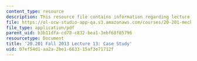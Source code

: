 ```yaml
---
content_type: resource
description: This resource file contains information regarding lecture 13.
file: https://ol-ocw-studio-app-qa.s3.amazonaws.com/courses/20-201-mechanisms-of-drug-actions-fall-2013/07ef54d1aa2a2be1663315af3e71712f_MIT20_201F13_L13_murcko.pdf
file_type: application/pdf
parent_uid: b3b11dfa-cd78-c832-bea1-3ebf68f85796
resourcetype: Document
title: '20.201 Fall 2013 Lecture 13: Case Study'
uid: 07ef54d1-aa2a-2be1-6633-15af3e71712f
---
```


